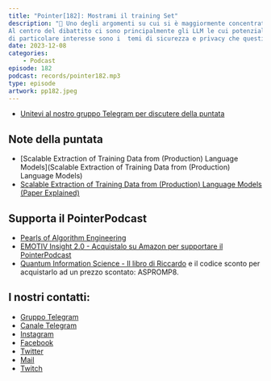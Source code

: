```yaml
---
title: "Pointer[182]: Mostrami il training Set"
description: "🤖 Uno degli argomenti su cui si è maggiormente concentrata l'attenzione nel 2023 che sta per finire, è l'AI.
Al centro del dibattito ci sono principalmente gli LLM le cui potenzialità sono in continua evoluzione;
di particolare interesse sono i  temi di sicurezza e privacy che questi modelli possono garantire. 👀 Abbiamo affrontato poco tempo fa il tema del 'machine unlearning'; oggi invece la nostra discussione prende spunto da un  paper in cui si dimostra come sia possibile estrarre dati di training dai LLM. 💬 Questi attacchi sono stati testati sia su modelli open source che su GPT di OpenAI, in particolare tramite ChatGPT. Se avete provato a far ripetere più volte la stessa parola a ChatGPT sapete già di cosa parliamo..."
date: 2023-12-08
categories:
    - Podcast
episode: 182
podcast: records/pointer182.mp3
type: episode
artwork: pp182.jpeg
---
```


-   [Unitevi al nostro gruppo Telegram per discutere della puntata](https://t.me/pointerpodcastgruppo)

## Note della puntata

- [Scalable Extraction of Training Data from (Production) Language Models](Scalable Extraction of Training Data from (Production) Language Models)
- [Scalable Extraction of Training Data from (Production) Language Models (Paper Explained)](https://www.youtube.com/watch?v=KwpeuqT69fw)

## Supporta il PointerPodcast

- [Pearls of Algorithm Engineering](https://amzn.to/47A4fbP)
- [EMOTIV Insight 2.0 - Acquistalo su Amazon per supportare il PointerPodcast](https://amzn.to/3RASY6c)
- [Quantum Information Science - Il libro di Riccardo](https://global.oup.com/academic/product/quantum-information-science-9780198787488?cc=it&lang=en&) e il codice sconto per acquistarlo ad un prezzo scontato: ASPROMP8.

## I nostri contatti:

-   [Gruppo Telegram](https://t.me/pointerpodcastgruppo)
-   [Canale Telegram](https://t.me/PointerPodcast)
-   [Instagram](https://www.instagram.com/pointerpodcast/)
-   [Facebook](https://www.facebook.com/pointerPodcast/)
-   [Twitter](https://twitter.com/PointerPodcast)
-   [Mail](info@pointerpodcast.it)
-   [Twitch](https://www.twitch.tv/pointerpodcast)
